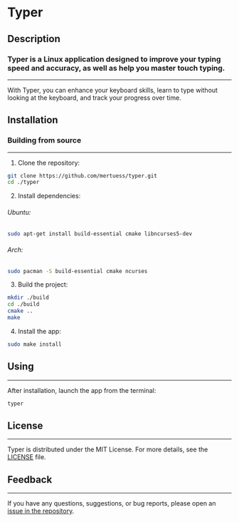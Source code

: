 # Typer
## Description
### Typer is a Linux application designed to improve your typing speed and accuracy, as well as help you master touch typing.
---
With Typer, you can enhance your keyboard skills, learn to type without looking at the keyboard, and track your progress over time.

## Installation
### Building from source
---
1. Clone the repository:
```bash
git clone https://github.com/mertuess/typer.git
cd ./typer
```

2. Install dependencies:

###### Ubuntu:
```bash
sudo apt-get install build-essential cmake libncurses5-dev
```

###### Arch:
```bash
sudo pacman -S build-essential cmake ncurses
```

3. Build the project:
```bash
mkdir ./build
cd ./build
cmake ..
make
```

4. Install the app:
```bash
sudo make install
```

## Using
---
After installation, launch the app from the terminal:
```bash
typer
```

## License
---
Typer is distributed under the MIT License. For more details, see the [LICENSE](../typer/main/LICENSE) file.

## Feedback
---
If you have any questions, suggestions, or bug reports, please open an [issue in the repository](https://github.com/mertuess/typer/issues).
